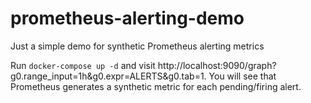 # prometheus-alerting-demo
Just a simple demo for synthetic Prometheus alerting metrics

Run `docker-compose up -d` and visit http://localhost:9090/graph?g0.range_input=1h&g0.expr=ALERTS&g0.tab=1.
You will see that Prometheus generates a synthetic metric for each pending/firing alert.
